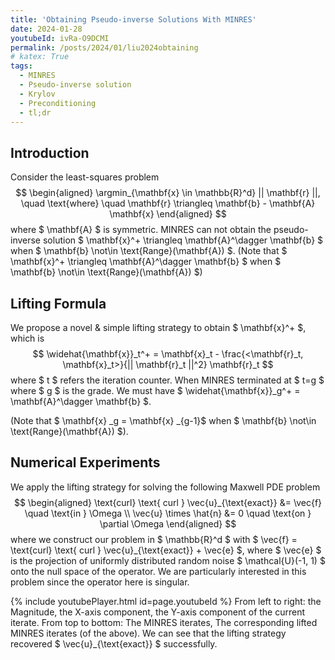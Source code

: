 ```yaml
---
title: 'Obtaining Pseudo-inverse Solutions With MINRES'
date: 2024-01-28
youtubeId: ivRa-O9DCMI
permalink: /posts/2024/01/liu2024obtaining
# katex: True
tags:
  - MINRES
  - Pseudo-inverse solution
  - Krylov
  - Preconditioning
  - tl;dr
---
```


Introduction
----
Consider the least-squares problem 
$$ 
\begin{aligned} \argmin_{\mathbf{x} \in \mathbb{R}^d} || \mathbf{r} ||, \quad \text{where} \quad \mathbf{r} \triangleq \mathbf{b} - \mathbf{A} \mathbf{x} 
\end{aligned}
$$ where $ \mathbf{A} $ is symmetric. MINRES can not obtain the pseudo-inverse solution $ \mathbf{x}^+ \triangleq \mathbf{A}^\dagger \mathbf{b} $ when $ \mathbf{b} \not\in \text{Range}(\mathbf{A}) $.
(Note that $ \mathbf{x}^+ \triangleq \mathbf{A}^\dagger \mathbf{b} $ when $ \mathbf{b} \not\in \text{Range}(\mathbf{A}) $)

Lifting Formula
----
We propose a novel & simple lifting strategy to obtain $ \mathbf{x}^+ $, which is $$ \widehat{\mathbf{x}}_t^+ = \mathbf{x}_t - \frac{<\mathbf{r}_t, \mathbf{x}_t>}{|| \mathbf{r}_t ||^2} \mathbf{r}_t $$ where $ t $ refers the iteration counter. When MINRES terminated at $ t=g $ where $ g $ is the grade. We must have $ \widehat{\mathbf{x}}_g^+ = \mathbf{A}^\dagger \mathbf{b} $. 

(Note that $ \mathbf{x} _g = \mathbf{x} _{g-1}$ when $ \mathbf{b} \not\in \text{Range}(\mathbf{A}) $).

Numerical Experiments
----
We apply the lifting strategy for solving the following Maxwell PDE problem
$$
\begin{aligned}
\text{curl} \text{ curl } \vec{u}_{\text{exact}} &= \vec{f} \quad \text{in } \Omega \\
\vec{u} \times \hat{n} &= 0 \quad \text{on } \partial \Omega
\end{aligned}
$$
where we construct our problem in $ \mathbb{R}^d $ with $ \vec{f} = \text{curl} \text{ curl } \vec{u}_{\text{exact}} + \vec{e} $, where $ \vec{e} $ is the projection of uniformly distributed random noise $ \mathcal{U}(-1, 1) $ onto the null space of the operator. We are particularly interested in this problem since the operator here is singular.

{% include youtubePlayer.html id=page.youtubeId %}
From left to right: the Magnitude, the X-axis component, the Y-axis component of the current iterate. From top to bottom: The MINRES iterates, The corresponding lifted MINRES iterates (of the above). We can see that the lifting strategy recovered $ \vec{u}_{\text{exact}} $ successfully.

<!-- <video width="920" height="496" controls autoplay muted loop>
<source src="https://github.com/yangliu-op/yangliu-op.github.io/blob/master/videos/curlcurl_all.mp4" type="video/mp4">
</video>
Headings are cool

<video controls="" width="920" height="496" muted="" loop="" autoplay="">
<source src="https://github.com/yangliu-op/yangliu-op.github.io/blob/master/videos/curlcurl_all.mp4" type="video/mp4">
</video>

======

You can have many headings
======

<video width="920" height="496" controls autoplay muted loop>
<source src="https://youtu.be/ivRa-O9DCMI" type="video/mp4">
</video>

Aren't headings cool3?
------

<video controls="" width="920" height="496" muted="" loop="" autoplay="">
<source src="https://youtu.be/ivRa-O9DCMI" type="video/mp4">
</video> -->

